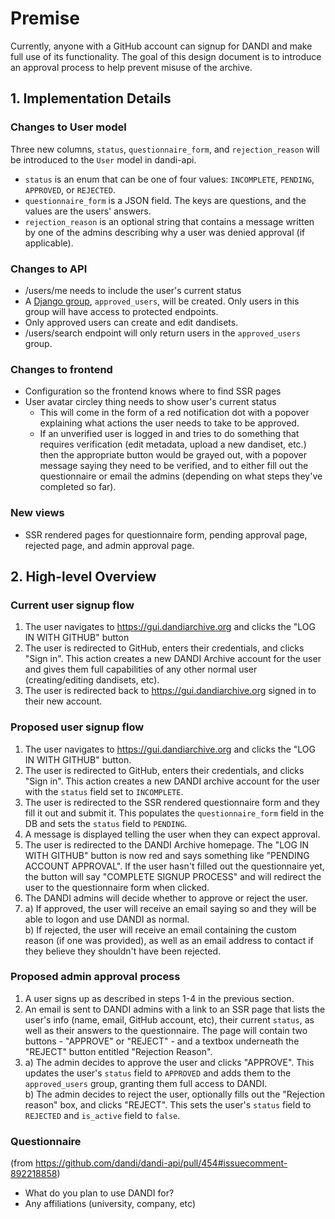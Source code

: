 # Premise
Currently, anyone with a GitHub account can signup for DANDI and make full use of its functionality. The goal of this design document is to introduce an
approval process to help prevent misuse of the archive.

## 1. Implementation Details
### Changes to User model
Three new columns, `status`, `questionnaire_form`, and `rejection_reason` will be introduced to the `User` model in dandi-api.
- `status` is an enum that can be one of four values: `INCOMPLETE`, `PENDING`, `APPROVED`, or `REJECTED`.
- `questionnaire_form` is a JSON field. The keys are questions, and the values are the users' answers.
- `rejection_reason` is an optional string that contains a message written by one of the admins describing why a user was denied approval (if applicable).

### Changes to API
- /users/me needs to include the user's current status
- A [Django group](https://docs.djangoproject.com/en/3.2/topics/auth/default/#groups), `approved_users`, will be created. Only users in this group will have access to protected endpoints.
- Only approved users can create and edit dandisets.
- /users/search endpoint will only return users in the `approved_users` group.

### Changes to frontend
- Configuration so the frontend knows where to find SSR pages
- User avatar circley thing needs to show user's current status
   -  This will come in the form of a red notification dot with a popover explaining what actions the user needs to take to be approved. 
   -  If an unverified user is logged in and tries to do something that requires verification (edit metadata, upload a new dandiset, etc.) then the appropriate button would be grayed out, with a popover message saying they need to be verified, and to either fill out the questionnaire or email the admins (depending on what steps they've completed so far).

### New views
- SSR rendered pages for questionnaire form, pending approval page, rejected page, and admin approval page.

## 2. High-level Overview
### Current user signup flow
1) The user navigates to https://gui.dandiarchive.org and clicks the "LOG IN WITH GITHUB" button
2) The user is redirected to GitHub, enters their credentials, and clicks "Sign in". This action creates a new DANDI Archive account for the user and gives
them full capabilities of any other normal user (creating/editing dandisets, etc).
3) The user is redirected back to https://gui.dandiarchive.org signed in to their new account.

### Proposed user signup flow
1) The user navigates to https://gui.dandiarchive.org and clicks the "LOG IN WITH GITHUB" button.
2) The user is redirected to GitHub, enters their credentials, and clicks "Sign in". This action creates a new DANDI archive account for the user with the `status` field set to `INCOMPLETE`.
3) The user is redirected to the SSR rendered questionnaire form and they fill it out and submit it. This populates the `questionnaire_form` field in the DB and sets the `status` field to `PENDING`.
4) A message is displayed telling the user when they can expect approval.
5) The user is redirected to the DANDI Archive homepage. The "LOG IN WITH GITHUB" button is now red and says something like "PENDING ACCOUNT APPROVAL". If the
user hasn't filled out the questionnaire yet, the button will say "COMPLETE SIGNUP PROCESS" and will redirect the user to the questionnaire form when clicked.
6) The DANDI admins will decide whether to approve or reject the user.
7) a) If approved, the user will receive an email saying so and they will be able to logon and use DANDI as normal.
   <br>
   b) If rejected, the user will receive an email containing the custom reason (if one was provided), as well as an email address to contact if they believe
   they shouldn't have been rejected.


### Proposed admin approval process
1) A user signs up as described in steps 1-4 in the previous section.
2) An email is sent to DANDI admins with a link to an SSR page that lists the user's info (name, email, GitHub account, etc), their current `status`, as well as their answers to the questionnaire. The page will contain two buttons - "APPROVE" or "REJECT" - and a textbox underneath the "REJECT" button entitled "Rejection Reason".
3)
    a) The admin decides to approve the user and clicks "APPROVE". This updates the user's `status` field to `APPROVED` and adds them to the `approved_users` group, granting them full access to DANDI.
    <br>
    b) The admin decides to reject the user, optionally fills out the "Rejection reason" box, and clicks "REJECT". This sets the user's `status` field to `REJECTED` and `is_active` field to `false`.

### Questionnaire
(from https://github.com/dandi/dandi-api/pull/454#issuecomment-892218858)
- What do you plan to use DANDI for?
- Any affiliations (university, company, etc)
